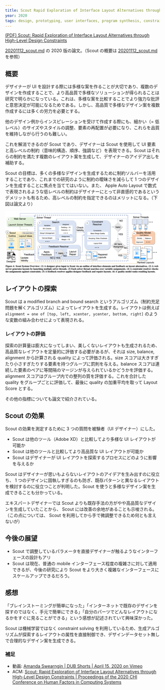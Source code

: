 ```yaml
---
title: Scout Rapid Exploration of Interface Layout Alternatives through High-Level Design Constraints
year: 2020
tags: design, prototyping, user interfaces, program synthesis, constraint solving, HCI
---
```


[(PDF) Scout: Rapid Exploration of Interface Layout Alternatives through High-Level Design Constraints](https://www.researchgate.net/publication/338620919_Scout_Rapid_Exploration_of_Interface_Layout_Alternatives_through_High-Level_Design_Constraints)

[20201112_scout.md](./20201112_scout.md) の 2020 版の論文。（Scout の概要は [20201112_scout.md](./20201112_scout.md) を参照）

## 概要

デザイナーが UI を設計する際には多様な案を作ることが大切であり、複数のデザインを作成することで、より高品質で多様なソリューションが得られることは研究で明らかになっている。これは、多様な案を比較することでより強力な批評と意思決定が可能になるためである。しかし、高品質で多様なデザイン案を複数作成するには多くの労力を必要とする。

他のデザイン例からインスピレーションを受けて作成する際にも、細かい（= 低レベル）のサイズやスタイルの調整、要素の再配置が必要になり、これらを品質を維持しながら行うのも難しい。

これを解消できるのが Scout であり、デザイナーは Scout を使用して UI 要素と高レベルの制約（意味的構造、順序、強調など）を表現できる。Scout はそれらの制約を満たす複数のレイアウト案を生成して、デザイナーのアイデア出しを補助する。

Scout の目標は、多くの多様なデザインを生成するために制約ソルバーを活用することであり、これまでの研究のように制約の曖昧さを減らして 1 つのデザインを生成することに焦点を当ててはいない。また、 Apple Auto Layout で数式で表現されるような低レベルの制約はデザイナーにとって非直感的であるというデメリットも有るため、高レベルの制約を指定できるのはメリットになる。（下図は論文より）

![20201112_scout_2020](./img/20201112_scout_rapid_exploration_of_interface_layout_alternatives_through_high_level_design_constraints.png)

## レイアウトの探索

Scout は a modified branch and bound search というアルゴリズム（制約充足問題を解くアルゴリズム）によってレイアウトを生成する。レイアウトは例えば `alignment = one of [top, left, xcenter, ycenter, bottom, right]` のような変数の組み合わせによって表現される。

### レイアウトの評価

探索の計算量は膨大になってしまい、美しくないレイアウトも生成されるため、高品質なレイアウトを定量的に評価する必要があるが、それは size, balance, alignment から計算される quality によって評価される。size スコアは大きすぎたり小さすぎたりする要素を持つグループに罰則を与える。balance スコアは連続した要素のペアに等間隔のマージンが与えられているかどうかを評価する。alignment スコアはグループ内での整列の質を評価する。これを合計した quality をグループごとに評価して、最後に quality の加重平均を取って Layout Score とする。

その他の指標についても論文で紹介されている。

## Scout の効果

Scout の効果を測定するために 3 つの質問を被験者（UI デザイナー）にした。

- Scout は他のツール（Adobe XD）と比較してより多様な UI レイアウトが可能か
- Scout は他のツールと比較してより高品質な UI レイアウトが可能か
- Scout はデザイナーが UI レイアウトを探索するプロセスにどのように影響を与えるか

Scout はデザイナーが思いもよらないレイアウトのアイデアを生み出すのに役立ち、 1 つのデザインに固執しすぎるのも防ぎ、既存パターンと異なるレイアウトを検討するのに役立つことが判明した。Scout を使うと多様なデザイン案を生成できることも分かっている。

エキスパートデザイナーでは Scout よりも既存手法の方がやや高品質なデザインを生成していたことから、 Scout には改善の余地があることも示唆される。（この点については、 Scout を利用してから手で微調整できるため何とも言えないが）

## 今後の展望

- Scout で調整しているパラメータを直接デザイナーが触るようなインターフェースの設計もアリ
- Scout は現在、普通の mobile インターフェース程度の複雑さに対して適用できるが、今後の研究により Scout をより大きく複雑なインターフェースにスケールアップできるだろう。

## 感想

「ブレインストーミングが簡単になった」「インターネットで既存のデザインを探すのではなく、手元で簡単にできる」「自分のパーツでどんなレイアウトになるかをすぐに見ることができる」という感想が記述されていて興味深かった。

Scout は機械学習ではなく constraint solving を利用しているため、生成アルゴリズムが探索するレイアウトの属性を直接制御でき、デザインデータセット無しで合理的なデザイン案を生成できる。

### 補足

- 動画: [Amanda Swearngin | DUB Shorts | April 15, 2020 on Vimeo](https://vimeo.com/410762398)
- ACM: [Scout: Rapid Exploration of Interface Layout Alternatives through High-Level Design Constraints | Proceedings of the 2020 CHI Conference on Human Factors in Computing Systems](https://dl.acm.org/doi/10.1145/3313831.3376593)
